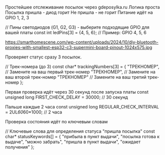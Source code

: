 Простейшее отслеживание посылок через gdeposylka.ru
Логика проста
Посылка пришла - диод горит
Не пришла - не горит
Питание идёт на GPIO 1, 2, 3

// Пины светодиодов (G1, G2, G3) - выберите подходящие GPIO для вашей платы
const int ledPins[3] = {4, 5, 6};  // Пример: GPIO 4, 5, 6

https://smarthomescene.com/wp-content/uploads/2024/10/diy-bluetooth-proxies-with-smallest-esp32-c3-supermini-board-pinout-1024x575.jpg


Проверяет статус сразу 3 посылок.

// Трек-номера (до 3)
const char* trackingNumbers[3] = {
  "ТРЕКНОМЕР",        // Замените на ваш первый трек-номер
  "ТРЕКНОМЕР",     // Замените на ваш второй трек-номер
  "ТРЕКНОМЕР"         // Замените на ваш третий трек-номер
};


Первая проверка идёт через 30 секунд после запуска платы
const unsigned long FIRST_CHECK_DELAY = 30000;         // 30 секунд

Пальше каждые 2 часа
const unsigned long REGULAR_CHECK_INTERVAL = 2UL*60*60*1000; // 2 часа


Проверка состояния идёт по ключевым словам

// Ключевые слова для определения статуса "пришла посылка"
const char* statusKeywords[] = {
  "прибыла в пункт выдачи",
  "посылка готова к выдаче",
  "можно забрать",
  "пришла в пункт выдачи",
  "ожидает получения"
};
